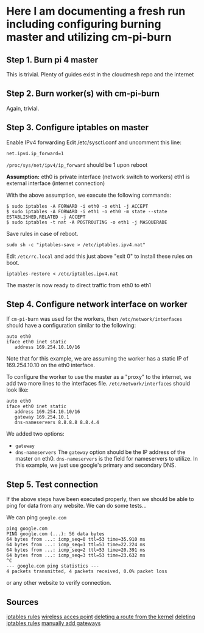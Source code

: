 
# Here I am documenting a fresh run including configuring burning master and utilizing cm-pi-burn 

## Step 1. Burn pi 4 master
This is trivial. Plenty of guides exist in the cloudmesh repo and the internet

## Step 2. Burn worker(s) with cm-pi-burn
Again, trivial.

## Step 3. Configure iptables on master
Enable IPv4 forwarding
Edit /etc/sysctl.conf and uncomment this line:
```
net.ipv4.ip_forward=1
```
`/proc/sys/net/ipv4/ip_forward` should be 1 upon reboot

**Assumption:**
eth0 is private interface (network switch to workers)
eth1 is external interface (internet connection)

With the above assumption, we execute the following commands:
```
$ sudo iptables -A FORWARD -i eth0 -o eth1 -j ACCEPT
$ sudo iptables -A FORWARD -i eth1 -o eth0 -m state --state ESTABLISHED,RELATED -j ACCEPT
$ sudo iptables -t nat -A POSTROUTING -o eth1 -j MASQUERADE
```

Save rules in case of reboot.
```
sudo sh -c "iptables-save > /etc/iptables.ipv4.nat"
```

Edit `/etc/rc.local` and add this just above "exit 0" to install these rules on boot.
```
iptables-restore < /etc/iptables.ipv4.nat
```

The master is now ready to direct traffic from eth0 to eth1

## Step 4. Configure network interface on worker
If `cm-pi-burn` was used for the workers, then `/etc/network/interfaces` should have a configuration similar to the following:
```
auto eth0
iface eth0 inet static
   address 169.254.10.10/16
```
Note that for this example, we are assuming the worker has a static IP of 169.254.10.10 on the eth0 interface.

To configure the worker to use the master as a "proxy" to the internet, we add two more lines to the interfaces file. `/etc/network/interfaces` should look like:
```
auto eth0
iface eth0 inet static
   address 169.254.10.10/16
   gateway 169.254.10.1
   dns-nameservers 8.8.8.8 8.8.4.4
```
We added two options:
* `gateway`
* `dns-nameservers`
The `gateway` option should be the IP address of the master on eth0. `dns-nameservers` is the field for nameservers to utilize. In this example, we just use google's primary and secondary DNS.

## Step 5. Test connection
If the above steps have been executed properly, then we should be able to ping for data from any website. We can do some tests...

We can ping `google.com`
```
ping google.com
PING google.com (...): 56 data bytes
64 bytes from ...: icmp_seq=0 ttl=53 time=35.910 ms
64 bytes from ...: icmp_seq=1 ttl=53 time=22.224 ms
64 bytes from ...: icmp_seq=2 ttl=53 time=20.391 ms
64 bytes from ...: icmp_seq=3 ttl=53 time=23.632 ms
^C
--- google.com ping statistics ---
4 packets transmitted, 4 packets received, 0.0% packet loss
```
or any other website to verify connection. 

## Sources
[iptables rules](https://serverfault.com/questions/431593/iptables-forwarding-between-two-interface)
[wireless acces point](https://www.raspberrypi.org/documentation/configuration/wireless/access-point.md)
[deleting a route from the kernel](https://serverfault.com/questions/181094/how-do-i-delete-a-route-from-linux-routing-table)
[deleting iptables rules](https://www.digitalocean.com/community/tutorials/how-to-list-and-delete-iptables-firewall-rules)
[manually add gateways](https://www.raspberrypi.org/forums/viewtopic.php?t=90469)


